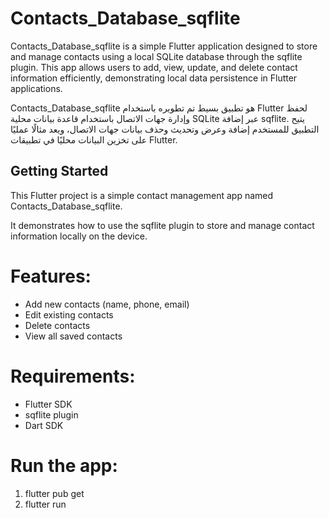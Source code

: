 # Contacts_Database_sqflite

Contacts_Database_sqflite is a simple Flutter application designed to store and manage contacts using a local SQLite database through the sqflite plugin.
This app allows users to add, view, update, and delete contact information efficiently, demonstrating local data persistence in Flutter applications.

Contacts_Database_sqflite هو تطبيق بسيط تم تطويره باستخدام Flutter لحفظ وإدارة جهات الاتصال باستخدام قاعدة بيانات محلية SQLite عبر إضافة sqflite.
يتيح التطبيق للمستخدم إضافة وعرض وتحديث وحذف بيانات جهات الاتصال، ويعد مثالًا عمليًا على تخزين البيانات محليًا في تطبيقات Flutter.


## Getting Started
This Flutter project is a simple contact management app named Contacts_Database_sqflite.

It demonstrates how to use the sqflite plugin to store and manage contact information locally on the device.

# Features:
* Add new contacts (name, phone, email)
* Edit existing contacts
* Delete contacts
* View all saved contacts

# Requirements:
* Flutter SDK
* sqflite plugin
* Dart SDK

# Run the app:
1. flutter pub get
2. flutter run